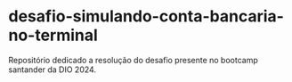 # desafio-simulando-conta-bancaria-no-terminal
Repositório dedicado a resolução do desafio presente no bootcamp santander da DIO 2024.
